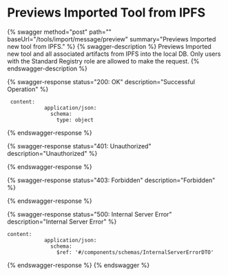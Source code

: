 # Previews Imported Tool from IPFS

{% swagger method="post" path="" baseUrl="/tools/import/message/preview" summary="Previews Imported new tool from IPFS." %}
{% swagger-description %}
Previews Imported new tool and all associated artifacts from IPFS into the local DB. Only users with the Standard Registry role are allowed to make the request.
{% endswagger-description %}

{% swagger-response status="200: OK" description="Successful Operation" %}
```
 content:
            application/json:
              schema:
                type: object
```
{% endswagger-response %}

{% swagger-response status="401: Unauthorized" description="Unauthorized" %}

{% endswagger-response %}

{% swagger-response status="403: Forbidden" description="Forbidden" %}

{% endswagger-response %}

{% swagger-response status="500: Internal Server Error" description="Internal Server Error" %}
```
content:
            application/json:
              schema:
                $ref: '#/components/schemas/InternalServerErrorDTO'
```
{% endswagger-response %}
{% endswagger %}

